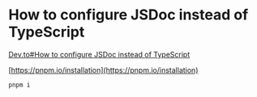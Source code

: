 # How to configure JSDoc instead of TypeScript

[Dev.to#How to configure JSDoc instead of TypeScript](https://dev.to/artxe2/how-to-set-up-jsdoc-for-npm-packages-1jm1)

[https://pnpm.io/installation](https://pnpm.io/installation)
```bash
pnpm i
```